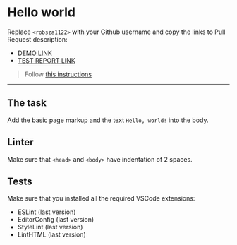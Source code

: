 # Hello world

Replace `<robsza1122>` with your Github username and copy the links to Pull Request description:
- [DEMO LINK](https://<robsza1122>.github.io/layout_hello-world/)
- [TEST REPORT LINK](https://<robsza1122>.github.io/layout_hello-world/report/html_report/)

> Follow [this instructions](https://mate-academy.github.io/layout_task-guideline/#how-to-solve-the-layout-tasks-on-github)
___

## The task

Add the basic page markup and the text `Hello, world!` into the body.

## Linter

Make sure that `<head>` and `<body>` have indentation of 2 spaces.

## Tests

Make sure that you installed all the required VSCode extensions:

- ESLint (last version)
- EditorConfig (last version)
- StyleLint (last version)
- LintHTML (last version)
